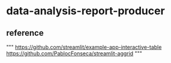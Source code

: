 # data-analysis-report-producer


## reference
"""
https://github.com/streamlit/example-app-interactive-table
https://github.com/PablocFonseca/streamlit-aggrid
"""

